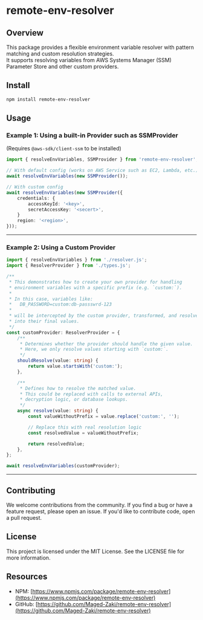 # remote-env-resolver

## Overview

This package provides a flexible environment variable resolver with pattern matching and custom resolution strategies.  
It supports resolving variables from AWS Systems Manager (SSM) Parameter Store and other custom providers.

## Install

```bash
npm install remote-env-resolver
```

## Usage

### Example 1: Using a built-in Provider such as SSMProvider

(Requires `@aws-sdk/client-ssm` to be installed)

```typescript
import { resolveEnvVariables, SSMProvider } from 'remote-env-resolver';

// With default config (works on AWS Service such as EC2, Lambda, etc.)
await resolveEnvVariables(new SSMProvider());

// With custom config
await resolveEnvVariables(new SSMProvider({
	credentials: {
		accessKeyId: '<key>',
		secretAccessKey: '<secert>',
	}
	region: '<region>',
}));
```

---

### Example 2: Using a Custom Provider

```typescript
import { resolveEnvVariables } from './resolver.js';
import { ResolverProvider } from './types.js';

/**
 * This demonstrates how to create your own provider for handling
 * environment variables with a specific prefix (e.g. `custom:`).
 *
 * In this case, variables like:
 *   DB_PASSWORD=custom:db-passswrd-123
 *
 * will be intercepted by the custom provider, transformed, and resolved
 * into their final values.
 */
const customProvider: ResolverProvider = {
	/**
	 * Determines whether the provider should handle the given value.
	 * Here, we only resolve values starting with `custom:`.
	 */
	shouldResolve(value: string) {
		return value.startsWith('custom:');
	},

	/**
	 * Defines how to resolve the matched value.
	 * This could be replaced with calls to external APIs,
	 * decryption logic, or database lookups.
	 */
	async resolve(value: string) {
		const valueWithoutPrefix = value.replace('custom:', '');

		// Replace this with real resolution logic
		const resolvedValue = valueWithoutPrefix;

		return resolvedValue;
	},
};

await resolveEnvVariables(customProvider);
```

---

## Contributing

We welcome contributions from the community. If you find a bug or have a feature request, please open an issue.
If you'd like to contribute code, open a pull request.

## License

This project is licensed under the MIT License. See the LICENSE file for more information.

## Resources

- NPM: [https://www.npmjs.com/package/remote-env-resolver](https://www.npmjs.com/package/remote-env-resolver)
- GitHub: [https://github.com/Maged-Zaki/remote-env-resolver](https://github.com/Maged-Zaki/remote-env-resolver)
